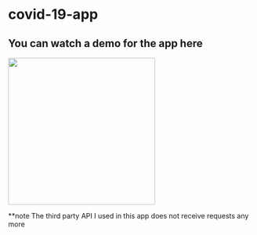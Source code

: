 # covid-19-app
## You can watch a demo for the app here
[<img src="https://thumbs.dreamstime.com/b/demo-eyeball-blue-round-button-isolated-129484845.jpg" width="300" height="300"
/>](https://drive.google.com/file/d/1J8UxLOfObLDL6cFULqzf6bGJQhEs992v/view?usp=sharing)

**note
The third party API I used in this app does not receive requests any more
